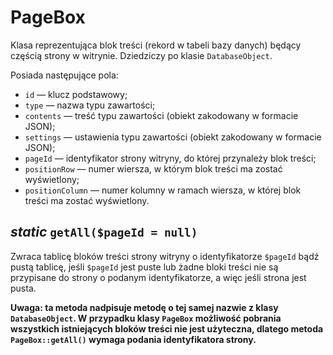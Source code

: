 PageBox
===

Klasa reprezentująca blok treści (rekord w tabeli bazy danych) będący częścią strony w witrynie. Dziedziczy po klasie `DatabaseObject`.

Posiada następujące pola:

- `id` — klucz podstawowy;
- `type` — nazwa typu zawartości;
- `contents` — treść typu zawartości (obiekt zakodowany w formacie JSON);
- `settings` — ustawienia typu zawartości (obiekt zakodowany w formacie JSON);
- `pageId` — identyfikator strony witryny, do której przynależy blok treści;
- `positionRow` — numer wiersza, w którym blok treści ma zostać wyświetlony;
- `positionColumn` — numer kolumny w ramach wiersza, w której blok treści ma zostać wyświetlony.

## *static* `getAll($pageId = null)`

Zwraca tablicę bloków treści strony witryny o identyfikatorze `$pageId` bądź pustą tablicę, jeśli `$pageId` jest puste lub żadne bloki treści nie są przypisane do strony o podanym identyfikatorze, a więc jeśli strona jest pusta.

**Uwaga: ta metoda nadpisuje metodę o tej samej nazwie z klasy `DatabaseObject`. W przypadku klasy `PageBox` możliwość pobrania wszystkich istniejących bloków treści nie jest użyteczna, dlatego metoda `PageBox::getAll()` wymaga podania identyfikatora strony.**